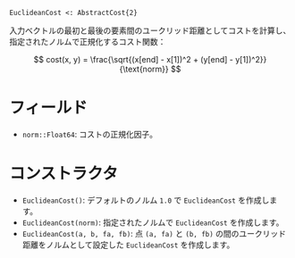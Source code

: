 ```
EuclideanCost <: AbstractCost{2}
```

入力ベクトルの最初と最後の要素間のユークリッド距離としてコストを計算し、指定されたノルムで正規化するコスト関数：

$$
cost(x, y) = \frac{\sqrt{(x[end] - x[1])^2 + (y[end] - y[1])^2}}{\text{norm}}
$$

# フィールド

  * `norm::Float64`: コストの正規化因子。

# コンストラクタ

  * `EuclideanCost()`: デフォルトのノルム `1.0` で `EuclideanCost` を作成します。
  * `EuclideanCost(norm)`: 指定されたノルムで `EuclideanCost` を作成します。
  * `EuclideanCost(a, b, fa, fb)`: 点 `(a, fa)` と `(b, fb)` の間のユークリッド距離をノルムとして設定した `EuclideanCost` を作成します。
